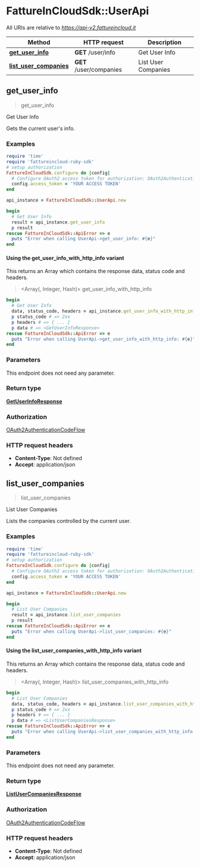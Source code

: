 # FattureInCloudSdk::UserApi

All URIs are relative to *https://api-v2.fattureincloud.it*

| Method | HTTP request | Description |
| ------ | ------------ | ----------- |
| [**get_user_info**](UserApi.md#get_user_info) | **GET** /user/info | Get User Info |
| [**list_user_companies**](UserApi.md#list_user_companies) | **GET** /user/companies | List User Companies |


## get_user_info

> <GetUserInfoResponse> get_user_info

Get User Info

Gets the current user's info.

### Examples

```ruby
require 'time'
require 'fattureincloud-ruby-sdk'
# setup authorization
FattureInCloudSdk.configure do |config|
  # Configure OAuth2 access token for authorization: OAuth2AuthenticationCodeFlow
  config.access_token = 'YOUR ACCESS TOKEN'
end

api_instance = FattureInCloudSdk::UserApi.new

begin
  # Get User Info
  result = api_instance.get_user_info
  p result
rescue FattureInCloudSdk::ApiError => e
  puts "Error when calling UserApi->get_user_info: #{e}"
end
```

#### Using the get_user_info_with_http_info variant

This returns an Array which contains the response data, status code and headers.

> <Array(<GetUserInfoResponse>, Integer, Hash)> get_user_info_with_http_info

```ruby
begin
  # Get User Info
  data, status_code, headers = api_instance.get_user_info_with_http_info
  p status_code # => 2xx
  p headers # => { ... }
  p data # => <GetUserInfoResponse>
rescue FattureInCloudSdk::ApiError => e
  puts "Error when calling UserApi->get_user_info_with_http_info: #{e}"
end
```

### Parameters

This endpoint does not need any parameter.

### Return type

[**GetUserInfoResponse**](GetUserInfoResponse.md)

### Authorization

[OAuth2AuthenticationCodeFlow](../README.md#OAuth2AuthenticationCodeFlow)

### HTTP request headers

- **Content-Type**: Not defined
- **Accept**: application/json


## list_user_companies

> <ListUserCompaniesResponse> list_user_companies

List User Companies

Lists the companies controlled by the current user.

### Examples

```ruby
require 'time'
require 'fattureincloud-ruby-sdk'
# setup authorization
FattureInCloudSdk.configure do |config|
  # Configure OAuth2 access token for authorization: OAuth2AuthenticationCodeFlow
  config.access_token = 'YOUR ACCESS TOKEN'
end

api_instance = FattureInCloudSdk::UserApi.new

begin
  # List User Companies
  result = api_instance.list_user_companies
  p result
rescue FattureInCloudSdk::ApiError => e
  puts "Error when calling UserApi->list_user_companies: #{e}"
end
```

#### Using the list_user_companies_with_http_info variant

This returns an Array which contains the response data, status code and headers.

> <Array(<ListUserCompaniesResponse>, Integer, Hash)> list_user_companies_with_http_info

```ruby
begin
  # List User Companies
  data, status_code, headers = api_instance.list_user_companies_with_http_info
  p status_code # => 2xx
  p headers # => { ... }
  p data # => <ListUserCompaniesResponse>
rescue FattureInCloudSdk::ApiError => e
  puts "Error when calling UserApi->list_user_companies_with_http_info: #{e}"
end
```

### Parameters

This endpoint does not need any parameter.

### Return type

[**ListUserCompaniesResponse**](ListUserCompaniesResponse.md)

### Authorization

[OAuth2AuthenticationCodeFlow](../README.md#OAuth2AuthenticationCodeFlow)

### HTTP request headers

- **Content-Type**: Not defined
- **Accept**: application/json

